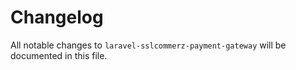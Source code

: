 # Changelog

All notable changes to `laravel-sslcommerz-payment-gateway` will be documented in this file.
